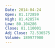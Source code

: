 ```yaml
---
Date: 2014-04-24
Open: 81.172859
High: 81.428574
Low: 80.104286
Close: 81.110001
Adj Close: 72.536575
Volume: 189977900
---
```

